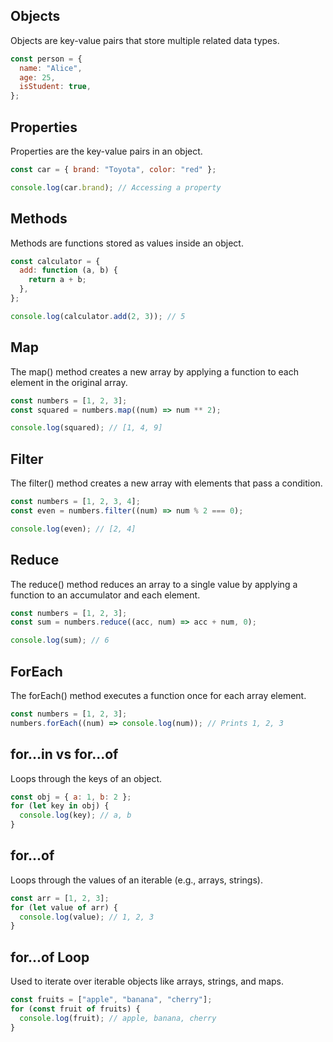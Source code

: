 ## Objects

Objects are key-value pairs that store multiple related data types.

```javascript
const person = {
  name: "Alice",
  age: 25,
  isStudent: true,
};
```

## Properties

Properties are the key-value pairs in an object.

```javascript
const car = { brand: "Toyota", color: "red" };

console.log(car.brand); // Accessing a property
```

## Methods

Methods are functions stored as values inside an object.

```javascript
const calculator = {
  add: function (a, b) {
    return a + b;
  },
};

console.log(calculator.add(2, 3)); // 5
```

## Map

The map() method creates a new array by applying a function to each element in the original array.

```javascript
const numbers = [1, 2, 3];
const squared = numbers.map((num) => num ** 2);

console.log(squared); // [1, 4, 9]
```

## Filter

The filter() method creates a new array with elements that pass a condition.

```javascript
const numbers = [1, 2, 3, 4];
const even = numbers.filter((num) => num % 2 === 0);

console.log(even); // [2, 4]
```

## Reduce

The reduce() method reduces an array to a single value by applying a function to an accumulator and each element.

```javascript
const numbers = [1, 2, 3];
const sum = numbers.reduce((acc, num) => acc + num, 0);

console.log(sum); // 6
```

## ForEach

The forEach() method executes a function once for each array element.

```javascript
const numbers = [1, 2, 3];
numbers.forEach((num) => console.log(num)); // Prints 1, 2, 3
```

## for...in vs for...of

Loops through the keys of an object.

```javascript
const obj = { a: 1, b: 2 };
for (let key in obj) {
  console.log(key); // a, b
}
```

## for...of

Loops through the values of an iterable (e.g., arrays, strings).

```javascript
const arr = [1, 2, 3];
for (let value of arr) {
  console.log(value); // 1, 2, 3
}
```

## for...of Loop

Used to iterate over iterable objects like arrays, strings, and maps.

```javascript
const fruits = ["apple", "banana", "cherry"];
for (const fruit of fruits) {
  console.log(fruit); // apple, banana, cherry
}
```
